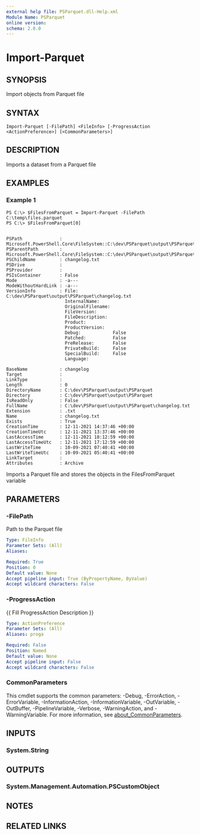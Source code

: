 ```yaml
---
external help file: PSParquet.dll-Help.xml
Module Name: PSParquet
online version:
schema: 2.0.0
---
```


# Import-Parquet

## SYNOPSIS
Import objects from Parquet file

## SYNTAX

```
Import-Parquet [-FilePath] <FileInfo> [-ProgressAction <ActionPreference>] [<CommonParameters>]
```

## DESCRIPTION
Imports a dataset from a Parquet file

## EXAMPLES

### Example 1
```
PS C:\> $FilesFromParquet = Import-Parquet -FilePath C:\temp\files.parquet
PS C:\> $FilesFromParquet[0]


PSPath              : Microsoft.PowerShell.Core\FileSystem::C:\dev\PSParquet\output\PSParquet\changelog.txt
PSParentPath        : Microsoft.PowerShell.Core\FileSystem::C:\dev\PSParquet\output\PSParquet
PSChildName         : changelog.txt
PSDrive             :
PSProvider          :
PSIsContainer       : False
Mode                : -a---
ModeWithoutHardLink : -a---
VersionInfo         : File:             C:\dev\PSParquet\output\PSParquet\changelog.txt
                      InternalName:
                      OriginalFilename:
                      FileVersion:
                      FileDescription:
                      Product:
                      ProductVersion:
                      Debug:            False
                      Patched:          False
                      PreRelease:       False
                      PrivateBuild:     False
                      SpecialBuild:     False
                      Language:

BaseName            : changelog
Target              :
LinkType            :
Length              : 0
DirectoryName       : C:\dev\PSParquet\output\PSParquet
Directory           : C:\dev\PSParquet\output\PSParquet
IsReadOnly          : False
FullName            : C:\dev\PSParquet\output\PSParquet\changelog.txt
Extension           : .txt
Name                : changelog.txt
Exists              : True
CreationTime        : 12-11-2021 14:37:46 +00:00
CreationTimeUtc     : 12-11-2021 13:37:46 +00:00
LastAccessTime      : 12-11-2021 18:12:59 +00:00
LastAccessTimeUtc   : 12-11-2021 17:12:59 +00:00
LastWriteTime       : 10-09-2021 07:40:41 +00:00
LastWriteTimeUtc    : 10-09-2021 05:40:41 +00:00
LinkTarget          :
Attributes          : Archive
```

Imports a Parquet file and stores the objects in the FilesFromParquet variable

## PARAMETERS

### -FilePath
Path to the Parquet file

```yaml
Type: FileInfo
Parameter Sets: (All)
Aliases:

Required: True
Position: 0
Default value: None
Accept pipeline input: True (ByPropertyName, ByValue)
Accept wildcard characters: False
```

### -ProgressAction
{{ Fill ProgressAction Description }}

```yaml
Type: ActionPreference
Parameter Sets: (All)
Aliases: proga

Required: False
Position: Named
Default value: None
Accept pipeline input: False
Accept wildcard characters: False
```

### CommonParameters
This cmdlet supports the common parameters: -Debug, -ErrorAction, -ErrorVariable, -InformationAction, -InformationVariable, -OutVariable, -OutBuffer, -PipelineVariable, -Verbose, -WarningAction, and -WarningVariable. For more information, see [about_CommonParameters](http://go.microsoft.com/fwlink/?LinkID=113216).

## INPUTS

### System.String
## OUTPUTS

### System.Management.Automation.PSCustomObject
## NOTES

## RELATED LINKS
